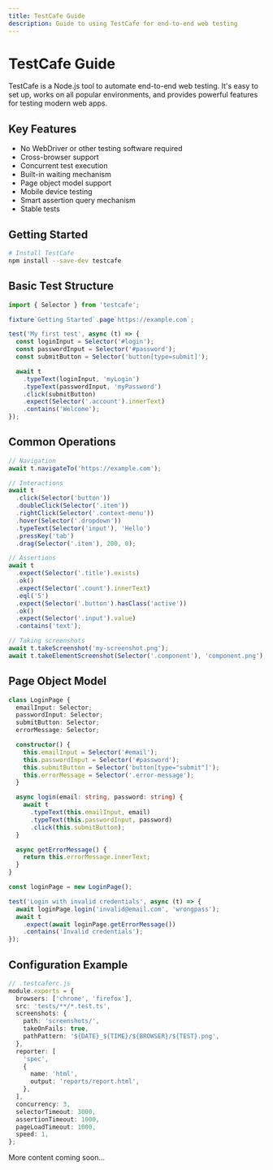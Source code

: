 ```yaml
---
title: TestCafe Guide
description: Guide to using TestCafe for end-to-end web testing
---
```


# TestCafe Guide

TestCafe is a Node.js tool to automate end-to-end web testing. It's easy to set up, works on all popular environments, and provides powerful features for testing modern web apps.

## Key Features

- No WebDriver or other testing software required
- Cross-browser support
- Concurrent test execution
- Built-in waiting mechanism
- Page object model support
- Mobile device testing
- Smart assertion query mechanism
- Stable tests

## Getting Started

```bash
# Install TestCafe
npm install --save-dev testcafe
```

## Basic Test Structure

```typescript
import { Selector } from 'testcafe';

fixture`Getting Started`.page`https://example.com`;

test('My first test', async (t) => {
  const loginInput = Selector('#login');
  const passwordInput = Selector('#password');
  const submitButton = Selector('button[type=submit]');

  await t
    .typeText(loginInput, 'myLogin')
    .typeText(passwordInput, 'myPassword')
    .click(submitButton)
    .expect(Selector('.account').innerText)
    .contains('Welcome');
});
```

## Common Operations

```typescript
// Navigation
await t.navigateTo('https://example.com');

// Interactions
await t
  .click(Selector('button'))
  .doubleClick(Selector('.item'))
  .rightClick(Selector('.context-menu'))
  .hover(Selector('.dropdown'))
  .typeText(Selector('input'), 'Hello')
  .pressKey('tab')
  .drag(Selector('.item'), 200, 0);

// Assertions
await t
  .expect(Selector('.title').exists)
  .ok()
  .expect(Selector('.count').innerText)
  .eql('5')
  .expect(Selector('.button').hasClass('active'))
  .ok()
  .expect(Selector('.input').value)
  .contains('text');

// Taking screenshots
await t.takeScreenshot('my-screenshot.png');
await t.takeElementScreenshot(Selector('.component'), 'component.png');
```

## Page Object Model

```typescript
class LoginPage {
  emailInput: Selector;
  passwordInput: Selector;
  submitButton: Selector;
  errorMessage: Selector;

  constructor() {
    this.emailInput = Selector('#email');
    this.passwordInput = Selector('#password');
    this.submitButton = Selector('button[type="submit"]');
    this.errorMessage = Selector('.error-message');
  }

  async login(email: string, password: string) {
    await t
      .typeText(this.emailInput, email)
      .typeText(this.passwordInput, password)
      .click(this.submitButton);
  }

  async getErrorMessage() {
    return this.errorMessage.innerText;
  }
}

const loginPage = new LoginPage();

test('Login with invalid credentials', async (t) => {
  await loginPage.login('invalid@email.com', 'wrongpass');
  await t
    .expect(await loginPage.getErrorMessage())
    .contains('Invalid credentials');
});
```

## Configuration Example

```typescript
// .testcaferc.js
module.exports = {
  browsers: ['chrome', 'firefox'],
  src: 'tests/**/*.test.ts',
  screenshots: {
    path: 'screenshots/',
    takeOnFails: true,
    pathPattern: '${DATE}_${TIME}/${BROWSER}/${TEST}.png',
  },
  reporter: [
    'spec',
    {
      name: 'html',
      output: 'reports/report.html',
    },
  ],
  concurrency: 3,
  selectorTimeout: 3000,
  assertionTimeout: 1000,
  pageLoadTimeout: 1000,
  speed: 1,
};
```

More content coming soon...
